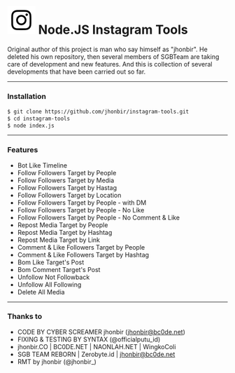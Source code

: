 # ![Image](Instagram2016_white-(64px).png) Node.JS Instagram Tools


Original author of this project is man who say himself as "jhonbir".
He deleted his own repository, then several members of SGBTeam are taking care of development and new features.
And this is collection of several developments that have been carried out so far.

----

### Installation

```
$ git clone https://github.com/jhonbir/instagram-tools.git
$ cd instagram-tools
$ node index.js
```

----

### Features

* Bot Like Timeline
* Follow Followers Target by People
* Follow Followers Target by Media
* Follow Followers Target by Hastag
* Follow Followers Target by Location
* Follow Followers Target by People - with DM
* Follow Followers Target by People - No Like
* Follow Followers Target by People - No Comment & Like
* Repost Media Target by People
* Repost Media Target by Hashtag
* Repost Media Target by Link
* Comment & Like Followers Target by People
* Comment & Like Followers Target by Hashtag
* Bom Like Target's Post
* Bom Comment Target's Post
* Unfollow Not Followback
* Unfollow All Following
* Delete All Media

----

### Thanks to

* CODE BY CYBER SCREAMER jhonbir (jhonbir@bc0de.net)
* FIXING & TESTING BY SYNTAX (@officialputu_id)
* jhonbir.CO | BC0DE.NET | NAONLAH.NET | WingkoColi
* SGB TEAM REBORN | Zerobyte.id | jhonbir@bc0de.net
* RMT by jhonbir (@jhonbir_)

